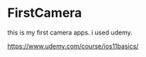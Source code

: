 # FirstCamera

this is my first camera apps.
i used udemy.

https://www.udemy.com/course/ios11basics/

